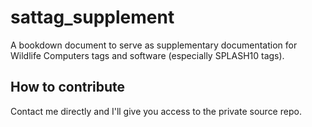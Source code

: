 # sattag\_supplement

A bookdown document to serve as supplementary documentation for Wildlife Computers tags and software (especially SPLASH10 tags).

## How to contribute

Contact me directly and I'll give you access to the private source repo.